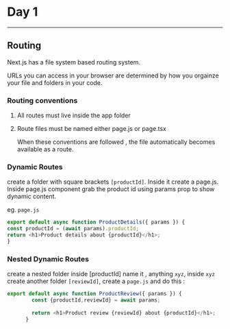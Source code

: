 # Day 1

---

## Routing 

Next.js has a file system based routing system.

URLs you can access in your browser are determined by how you orgainze your file and folders in your code.

### Routing conventions

1. All routes must live inside the app folder
2. Route files must be named either page.js or page.tsx
   
   When these conventions are followed , the file automatically becomes available as a route.

### Dynamic Routes

  create a folder with square brackets `[productId]`. Inside it create a page.js. Inside page.js component grab the product id using params prop to show dynamic content.
  
  eg. `page.js`

  ```javascript
  export default async function ProductDetails({ params }) {
  const productId = (await params).productId;
  return <h1>Product details about {productId}</h1>;
}
```

### Nested Dynamic Routes

  create a nested folder inside [productId] name it , anything `xyz`, inside `xyz` create another folder `[reviewId]`, create a `page.js` and do this :

  ``` javascript
export default async function ProductReview({ params }) {
          const {productId,reviewId} = await params;
          
          return <h1>Product review {reviewId} about {productId}</h1>;
        }
  ```